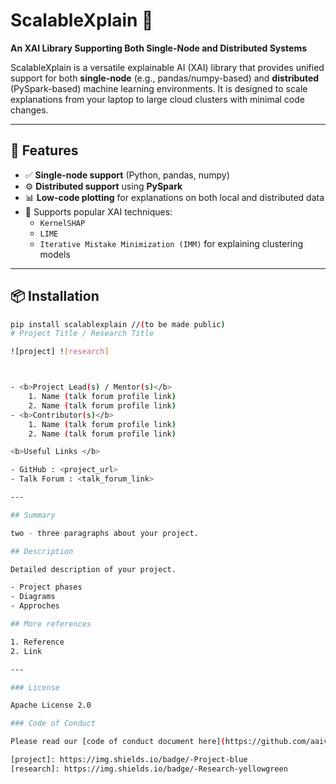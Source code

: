 # ScalableXplain 🚀  
**An XAI Library Supporting Both Single-Node and Distributed Systems**

ScalableXplain is a versatile explainable AI (XAI) library that provides unified support for both **single-node** (e.g., pandas/numpy-based) and **distributed** (PySpark-based) machine learning environments. It is designed to scale explanations from your laptop to large cloud clusters with minimal code changes.

---

## 🔧 Features

- ✅ **Single-node support** (Python, pandas, numpy)
- ⚙️ **Distributed support** using **PySpark**
- 📊 **Low-code plotting** for explanations on both local and distributed data
- 🧠 Supports popular XAI techniques:
  - `KernelSHAP`
  - `LIME`
  - `Iterative Mistake Minimization (IMM)` for explaining clustering models

---

## 📦 Installation

```bash
pip install scalablexplain //(to be made public)
# Project Title / Research Title

![project] ![research]



- <b>Project Lead(s) / Mentor(s)</b>
    1. Name (talk forum profile link)
    2. Name (talk forum profile link)
- <b>Contributor(s)</b>
    1. Name (talk forum profile link)
    2. Name (talk forum profile link)

<b>Useful Links </b>

- GitHub : <project_url>
- Talk Forum : <talk_forum_link>

---

## Summary

two - three paragraphs about your project.

## Description

Detailed description of your project.

- Project phases
- Diagrams
- Approches

## More references

1. Reference
2. Link

---

### License

Apache License 2.0

### Code of Conduct

Please read our [code of conduct document here](https://github.com/aaivu/aaivu-introduction/blob/master/docs/code_of_conduct.md).

[project]: https://img.shields.io/badge/-Project-blue
[research]: https://img.shields.io/badge/-Research-yellowgreen
